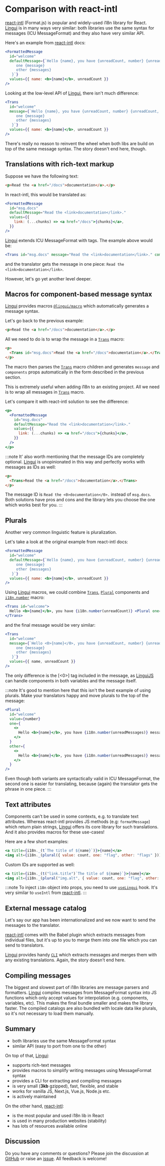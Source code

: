 # Comparison with react-intl

[react-intl](https://github.com/formatjs/formatjs) (Format.js) is popular and widely-used i18n library for React. [Lingui](https://github.com/lingui/js-lingui) is in many ways very similar: both libraries use the same syntax for messages (ICU MessageFormat) and they also have very similar API.

Here's an example from [react-intl](https://github.com/formatjs/formatjs) docs:

```jsx
<FormattedMessage
  id="welcome"
  defaultMessage={`Hello {name}, you have {unreadCount, number} {unreadCount, plural,
     one {message}
     other {messages}
   }`}
  values={{ name: <b>{name}</b>, unreadCount }}
/>
```

Looking at the low-level API of [Lingui](https://github.com/lingui/js-lingui), there isn't much difference:

```jsx
<Trans
  id="welcome"
  message={`Hello {name}, you have {unreadCount, number} {unreadCount, plural,
     one {message}
     other {messages}
   }`}
  values={{ name: <b>{name}</b>, unreadCount }}
/>
```

There's really no reason to reinvent the wheel when both libs are build on top of the same message syntax. The story doesn't end here, though.

## Translations with rich-text markup

Suppose we have the following text:

```html
<p>Read the <a href="/docs">documentation</a>.</p>
```

In react-intl, this would be translated as:

```jsx
<FormattedMessage
  id="msg.docs"
  defaultMessage="Read the <link>documentation</link>."
  values={{
    link: (...chunks) => <a href="/docs">{chunks}</a>,
  }}
/>
```

[Lingui](https://github.com/lingui/js-lingui) extends ICU MessageFormat with tags. The example above would be:

```jsx
<Trans id="msg.docs" message="Read the <link>documentation</link>." components={{ link: <a href="/docs" /> }} />
```

and the translator gets the message in one piece: `Read the <link>documentation</link>`.

However, let's go yet another level deeper.

## Macros for component-based message syntax

[Lingui](https://github.com/lingui/js-lingui) provides macros [`@lingui/macro`](/docs/ref/macro.md) which automatically generates a message syntax.

Let's go back to the previous example:

```html
<p>Read the <a href="/docs">documentation</a>.</p>
```

All we need to do is to wrap the message in a [`Trans`](/docs/ref/macro.md#trans) macro:

```html
<p>
  <Trans id="msg.docs">Read the <a href="/docs">documentation</a>.</Trans>
</p>
```

The macro then parses the [`Trans`](/docs/ref/macro.md#trans) macro children and generates `message` and `components` props automatically in the form described in the previous section.

This is extremely useful when adding i18n to an existing project. All we need is to wrap all messages in [`Trans`](/docs/ref/macro.md#trans) macro.

Let's compare it with react-intl solution to see the difference:

```jsx
<p>
  <FormattedMessage
    id="msg.docs"
    defaultMessage="Read the <link>documentation</link>."
    values={{
      link: (...chunks) => <a href="/docs">{chunks}</a>,
    }}
  />
</p>
```

:::note
It' also worth mentioning that the message IDs are completely optional. [Lingui](https://github.com/lingui/js-lingui) is unopinionated in this way and perfectly works with messages as IDs as well:

```html
<p>
  <Trans>Read the <a href="/docs">documentation</a>.</Trans>
</p>
```

The message ID is `Read the <0>documentation</0>.` instead of `msg.docs`. Both solutions have pros and cons and the library lets you choose the one which works best for you.
:::

## Plurals

Another very common linguistic feature is pluralization.

Let's take a look at the original example from react-intl docs:

```jsx
<FormattedMessage
  id="welcome"
  defaultMessage={`Hello {name}, you have {unreadCount, number} {unreadCount, plural,
     one {message}
     other {messages}
   }`}
  values={{ name: <b>{name}</b>, unreadCount }}
/>
```

Using [Lingui](https://github.com/lingui/js-lingui) macros, we could combine [`Trans`](/docs/ref/macro.md#trans), [`Plural`](/docs/ref/macro.md#plural-1) components and [`i18n.number`](/docs/ref/core.md#i18n.number) macro:

```jsx
<Trans id="welcome">
  Hello <b>{name}</b>, you have {i18n.number(unreadCount)} <Plural one="message" other="messages" />
</Trans>
```

and the final message would be very similar:

```jsx
<Trans
  id="welcome"
  message={`Hello <0>{name}</0>, you have {unreadCount, number} {unreadCount, plural,
     one {message}
     other {messages}
   }`}
  values={{ name, unreadCount }}
/>
```

The only difference is the [<0>] tag included in the message, as [LinguiJS](https://github.com/lingui/js-lingui) can handle components in both variables and the message itself.

:::note
It's good to mention here that this isn't the best example of using plurals. Make your translators happy and move plurals to the top of the message:

```jsx
<Plural
  id="welcome"
  value={number}
  one={
    <>
      Hello <b>{name}</b>, you have {i18n.number(unreadMessages)} message.
    </>
  }
  other={
    <>
      Hello <b>{name}</b>, you have {i18n.number(unreadMessages)} messages.
    </>
  }
/>
```

Even though both variants are syntactically valid in ICU MessageFormat, the second one is easier for translating, because (again) the translator gets the phrase in one piece.
:::

## Text attributes

Components can't be used in some contexts, e.g. to translate text attributes. Whereas react-intl provides JS methods (e.g: `formatMessage`) which return plain strings, [Lingui](https://github.com/lingui/js-lingui) offers its core library for such translations. And it also provides macros for these use-cases!

Here are a few short examples:

```jsx
<a title={i18n._(t`The title of ${name}`)}>{name}</a>
<img alt={i18n._(plural({ value: count, one: "flag", other: "flags" }))} src="..." />
```

Custom IDs are supported as well:

```jsx
<a title={i18n._(t("link.title")`The title of ${name}`}>{name}</a>
<img alt={i18n._(plural("img.alt", { value: count, one: "flag", other: "flags" }))} src="..." />
```

:::note
To inject `i18n` object into props, you need to use [`useLingui`](/docs/ref/react.md#useLingui) hook. It's very similar to `useIntl` from [react-intl](https://formatjs.io/docs/react-intl/api/#useintl-hook).
:::

## External message catalog

Let's say our app has been internationalized and we now want to send the messages to the translator.

[react-intl](https://github.com/formatjs/formatjs) comes with the Babel plugin which extracts messages from individual files, but it's up to you to merge them into one file which you can send to translators.

[Lingui](https://github.com/lingui/js-lingui) provides handy [`CLI`](/docs/tutorials/cli.md) which extracts messages and merges them with any existing translations. Again, the story doesn't end here.

## Compiling messages

The biggest and slowest part of i18n libraries are message parsers and formatters. [Lingui](https://github.com/lingui/js-lingui) compiles messages from MessageFormat syntax into JS functions which only accept values for interpolation (e.g. components, variables, etc). This makes the final bundle smaller and makes the library faster. The compiled catalogs are also bundled with locale data like plurals, so it's not necessary to load them manually.

## Summary

- both libraries use the same MessageFormat syntax
- similar API (easy to port from one to the other)

On top of that, [Lingui](https://github.com/lingui/js-lingui):

- supports rich-text messages
- provides macros to simplify writing messages using MessageFormat syntax
- provides a CLI for extracting and compiling messages
- is very small (**3kb** gzipped), fast, flexible, and stable
- works for vanilla JS, Next.js, Vue.js, Node.js etc.
- is actively maintained

On the other hand, [react-intl](https://github.com/formatjs/formatjs):

- is the most popular and used i18n lib in React
- is used in many production websites (stability)
- has lots of resources available online

## Discussion

Do you have any comments or questions? Please join the discussion at [GitHub](https://github.com/lingui/js-lingui/discussions) or raise an [issue](https://github.com/lingui/js-lingui/issues/new). All feedback is welcome!
